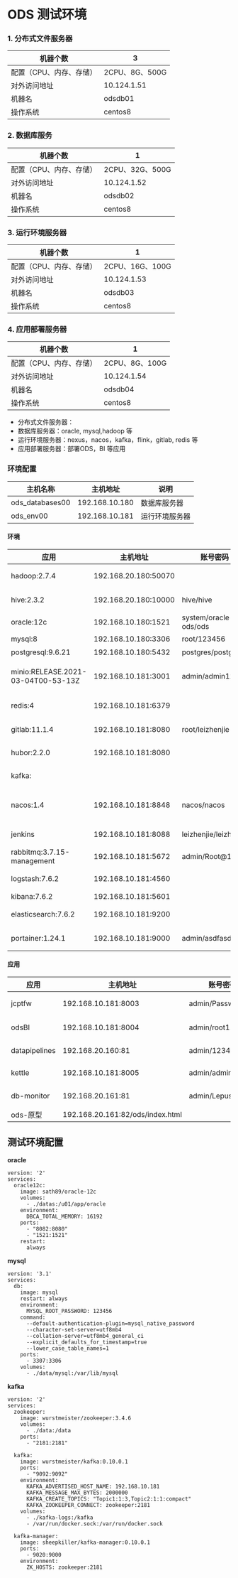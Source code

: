 # ODS 测试环境

### 1. 分布式文件服务器

| 机器个数                | 3              |
| ----------------------- | -------------- |
| 配置（CPU、内存、存储） | 2CPU、8G、500G |
| 对外访问地址            | 10.124.1.51    |
| 机器名                  | odsdb01        |
| 操作系统                | centos8        |

### 2. 数据库服务

| 机器个数                | 1               |
| ----------------------- | --------------- |
| 配置（CPU、内存、存储） | 2CPU、32G、500G |
| 对外访问地址            | 10.124.1.52     |
| 机器名                  | odsdb02         |
| 操作系统                | centos8         |

### 3. 运行环境服务器

| 机器个数                | 1               |
| ----------------------- | --------------- |
| 配置（CPU、内存、存储） | 2CPU、16G、100G |
| 对外访问地址            | 10.124.1.53     |
| 机器名                  | odsdb03         |
| 操作系统                | centos8         |

###  4. 应用部署服务器

| 机器个数                | 1              |
| ----------------------- | -------------- |
| 配置（CPU、内存、存储） | 2CPU、8G、100G |
| 对外访问地址            | 10.124.1.54    |
| 机器名                  | odsdb04        |
| 操作系统                | centos8        |



- 分布式文件服务器：
- 数据库服务器：oracle, mysql,hadoop 等
- 运行环境服务器：nexus，nacos，kafka，flink，gitlab, redis 等
- 应用部署服务器：部署ODS，BI 等应用



### 环境配置

| 主机名称        | 主机地址       | 说明           |
| --------------- | -------------- | -------------- |
| ods_databases00 | 192.168.10.180 | 数据库服务器   |
| ods_env00       | 192.168.10.181 | 运行环境服务器 |

#### 环境

| 应用                               | 主机地址             | 账号密码                  | 说明               |
| ---------------------------------- | -------------------- | ------------------------- | ------------------ |
| hadoop:2.7.4                       | 192.168.20.180:50070 |                           | 大数据平台         |
| hive:2.3.2                         | 192.168.20.180:10000 | hive/hive                 | hive数据库         |
| oracle:12c                         | 192.168.10.180:1521  | system/oracle <br>ods/ods | 数据库             |
| mysql:8                            | 192.168.10.180:3306  | root/123456               | 数据库             |
| postgresql:9.6.21                  | 192.168.10.180:5432  | postgres/postgres         | 数据库             |
| minio:RELEASE.2021-03-04T00-53-13Z | 192.168.10.181:3001  | admin/admin123            | 对象存储（小文件） |
| redis:4                            | 192.168.10.181:6379  |                           | 内存数据库         |
| gitlab:11.1.4                      | 192.168.10.181:8080  | root/leizhenjie           | 版本控制           |
| hubor:2.2.0                        | 192.168.10.181:8080  |                           | docker私服         |
| kafka:                             |                      |                           | 消息队列           |
| nacos:1.4                          | 192.168.10.181:8848  | nacos/nacos               | 服务发现和配置中心 |
| jenkins                            | 192.168.10.181:8088  | leizhenjie/leizhenjie     | 持续集成           |
| rabbitmq:3.7.15-management         | 192.168.10.181:5672  | admin/Root@123            | MQ                 |
| logstash:7.6.2                     | 192.168.10.181:4560  |                           | 日志收集           |
| kibana:7.6.2                       | 192.168.10.181:5601  |                           |                    |
| elasticsearch:7.6.2                | 192.168.10.181:9200  |                           | 全文检索           |
| portainer:1.24.1                   | 192.168.10.181:9000  | admin/asdfasdf            | 容器管理工具       |

#### 应用

| 应用          | 主机地址                         | 账号密码         | 位置          |
| ------------- | -------------------------------- | ---------------- | ------------- |
| jcptfw        | 192.168.10.181:8003              | admin/Password@1 | 数据服务系统  |
| odsBI         | 192.168.10.181:8004              | admin/root123    | BI智能系统    |
| datapipelines | 192.168.20.160:81                | admin/123456     | datalake系统  |
| kettle        | 192.168.10.181:8005              | admin/admin      | kettleTTL系统 |
| db-monitor    | 192.168.20.161:81                | admin/Lepusadmin | 数据监控系统  |
| ods-原型      | 192.168.20.161:82/ods/index.html |                  | 原型设计      |

## 测试环境配置

**oracle**

```
version: '2'
services:
  oracle12c:
    image: sath89/oracle-12c
    volumes:
      - ./datas:/u01/app/oracle
    environment:
      DBCA_TOTAL_MEMORY: 16192
    ports:
      - "8082:8080"
      - "1521:1521"
    restart:
      always
```

**mysql**

```
version: '3.1'
services:
  db:
    image: mysql
    restart: always
    environment:
      MYSQL_ROOT_PASSWORD: 123456
    command:
      --default-authentication-plugin=mysql_native_password
      --character-set-server=utf8mb4
      --collation-server=utf8mb4_general_ci
      --explicit_defaults_for_timestamp=true
      --lower_case_table_names=1
    ports:
      - 3307:3306
    volumes:
      - ./data/mysql:/var/lib/mysql
```

**kafka**

```
version: '2'
services:
  zookeeper:
    image: wurstmeister/zookeeper:3.4.6
    volumes:
      - ./data:/data
    ports:
      - "2181:2181"
       
  kafka:
    image: wurstmeister/kafka:0.10.0.1
    ports:
      - "9092:9092"
    environment:
      KAFKA_ADVERTISED_HOST_NAME: 192.168.10.181
      KAFKA_MESSAGE_MAX_BYTES: 2000000
      KAFKA_CREATE_TOPICS: "Topic1:1:3,Topic2:1:1:compact"
      KAFKA_ZOOKEEPER_CONNECT: zookeeper:2181
    volumes:
      - ./kafka-logs:/kafka
      - /var/run/docker.sock:/var/run/docker.sock
 
  kafka-manager:
    image: sheepkiller/kafka-manager:0.10.0.1
    ports:
      - 9020:9000
    environment:
      ZK_HOSTS: zookeeper:2181
```

